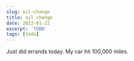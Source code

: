```yaml
---
slug: oil-change
title: oil change
date: 2022-01-22
excerpt: 'TODO'
tags: [todo]
---
```


Just did errands today. My car hit 100,000 miles.
